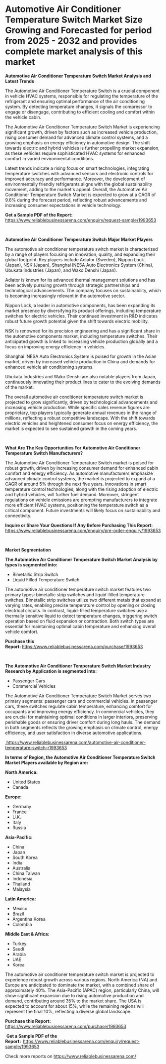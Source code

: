 <p><h1>Automotive Air Conditioner Temperature Switch Market Size Growing and Forecasted for period from 2025 - 2032 and provides complete market analysis of this market</h1></p><p><strong>Automotive Air Conditioner Temperature Switch Market Analysis and Latest Trends</strong></p>
<p><p>The Automotive Air Conditioner Temperature Switch is a crucial component in vehicle HVAC systems, responsible for regulating the temperature of the refrigerant and ensuring optimal performance of the air conditioning system. By detecting temperature changes, it signals the compressor to engage or disengage, contributing to efficient cooling and comfort within the vehicle cabin.</p><p>The Automotive Air Conditioner Temperature Switch Market is experiencing significant growth, driven by factors such as increased vehicle production, rising consumer demand for advanced climate control systems, and a growing emphasis on energy efficiency in automotive design. The shift towards electric and hybrid vehicles is further propelling market expansion, as these vehicles require sophisticated HVAC systems for enhanced comfort in varied environmental conditions.</p><p>Latest trends indicate a rising focus on smart technologies, integrating temperature switches with advanced sensors and electronic controls for improved accuracy and performance. Moreover, the development of environmentally friendly refrigerants aligns with the global sustainability movement, adding to the market's appeal. Overall, the Automotive Air Conditioner Temperature Switch Market is expected to grow at a CAGR of 9.6% during the forecast period, reflecting robust advancements and increasing consumer expectations in vehicle technology.</p></p>
<p><strong>Get a Sample PDF of the Report:&nbsp;</strong> <a href="https://www.reliablebusinessarena.com/enquiry/request-sample/1993653?utm_campaign=3013&utm_medium=2&utm_source=Github&utm_content=ia&utm_term=29032025&utm_id=automotive-air-conditioner-temperature-switch">https://www.reliablebusinessarena.com/enquiry/request-sample/1993653</a></p>
<p>&nbsp;</p>
<p><strong>Automotive Air Conditioner Temperature Switch Major Market Players</strong></p>
<p><p>The automotive air conditioner temperature switch market is characterized by a range of players focusing on innovation, quality, and expanding their global footprint. Key players include Adiator (Sweden), Nippon Lock (Japan), NSK (Japan), Shanghai INESA Auto Electronics System (China), Ubukata Industries (Japan), and Wako Denshi (Japan). </p><p>Adiator is known for its advanced thermal management solutions and has been actively pursuing growth through strategic partnerships and technological advancements. The company focuses on sustainability, which is becoming increasingly relevant in the automotive sector. </p><p>Nippon Lock, a leader in automotive components, has been expanding its market presence by diversifying its product offerings, including temperature switches for electric vehicles. Their continued investment in R&D indicates robust future growth potential given the shift towards electric mobility.</p><p>NSK is renowned for its precision engineering and has a significant share in the automotive components market, including temperature switches. Their anticipated growth is linked to increasing vehicle production globally and a focus on improving energy efficiency in vehicles. </p><p>Shanghai INESA Auto Electronics System is poised for growth in the Asian market, driven by increased vehicle production in China and demands for enhanced vehicle air conditioning systems.</p><p>Ubukata Industries and Wako Denshi are also notable players from Japan, continuously innovating their product lines to cater to the evolving demands of the market.</p><p>The overall automotive air conditioner temperature switch market is projected to grow significantly, driven by technological advancements and increasing vehicle production. While specific sales revenue figures are proprietary, top players typically generate annual revenues in the range of millions, reflecting a robust competitive landscape. With the shift towards electric vehicles and heightened consumer focus on energy efficiency, the market is expected to see sustained growth in the coming years.</p></p>
<p>&nbsp;</p>
<p><strong>What Are The Key Opportunities For Automotive Air Conditioner Temperature Switch Manufacturers?</strong></p>
<p><p>The Automotive Air Conditioner Temperature Switch market is poised for robust growth, driven by increasing consumer demand for enhanced cabin comfort and energy efficiency. As automotive manufacturers emphasize advanced climate control systems, the market is projected to expand at a CAGR of around 5% through the next five years. Innovations in smart temperature control technologies, along with the rising adoption of electric and hybrid vehicles, will further fuel demand. Moreover, stringent regulations on vehicle emissions are prompting manufacturers to integrate more efficient HVAC systems, positioning the temperature switch as a critical component. Future investments will likely focus on sustainability and connectivity.</p></p>
<p><strong>Inquire or Share Your Questions If Any Before Purchasing This Report:</strong> <a href="https://www.reliablebusinessarena.com/enquiry/pre-order-enquiry/1993653?utm_campaign=3013&utm_medium=2&utm_source=Github&utm_content=ia&utm_term=29032025&utm_id=automotive-air-conditioner-temperature-switch">https://www.reliablebusinessarena.com/enquiry/pre-order-enquiry/1993653</a></p>
<p>&nbsp;</p>
<p><strong>Market Segmentation</strong></p>
<p><strong>The Automotive Air Conditioner Temperature Switch Market Analysis by types is segmented into:</strong></p>
<p><ul><li>Bimetallic Strip Switch</li><li>Liquid Filled Temperature Switch</li></ul></p>
<p><p>The automotive air conditioner temperature switch market features two primary types: bimetallic strip switches and liquid-filled temperature switches. Bimetallic strip switches utilize two different metals that expand at varying rates, enabling precise temperature control by opening or closing electrical circuits. In contrast, liquid-filled temperature switches use a thermally sensitive liquid to detect temperature changes, triggering switch operation based on fluid expansion or contraction. Both switch types are essential for maintaining optimal cabin temperature and enhancing overall vehicle comfort.</p></p>
<p><strong>Purchase this Report:&nbsp;</strong><a href="https://www.reliablebusinessarena.com/purchase/1993653?utm_campaign=3013&utm_medium=2&utm_source=Github&utm_content=ia&utm_term=29032025&utm_id=automotive-air-conditioner-temperature-switch">https://www.reliablebusinessarena.com/purchase/1993653</a></p>
<p>&nbsp;</p>
<p><strong>The Automotive Air Conditioner Temperature Switch Market Industry Research by Application is segmented into:</strong></p>
<p><ul><li>Passenger Cars</li><li>Commercial Vehicles</li></ul></p>
<p><p>The Automotive Air Conditioner Temperature Switch Market serves two primary segments: passenger cars and commercial vehicles. In passenger cars, these switches regulate cabin temperature, enhancing comfort for occupants and improving energy efficiency. In commercial vehicles, they are crucial for maintaining optimal conditions in larger interiors, preserving perishable goods or ensuring driver comfort during long hauls. The demand in both segments reflects the growing emphasis on climate control, energy efficiency, and user satisfaction in diverse automotive applications.</p></p>
<p><a href="https://www.reliablebusinessarena.com/automotive-air-conditioner-temperature-switch-r1993653?utm_campaign=3013&utm_medium=2&utm_source=Github&utm_content=ia&utm_term=29032025&utm_id=automotive-air-conditioner-temperature-switch">&nbsp;https://www.reliablebusinessarena.com/automotive-air-conditioner-temperature-switch-r1993653</a></p>
<p><strong>In terms of Region, the Automotive Air Conditioner Temperature Switch Market Players available by Region are:</strong></p>
<p>
    <p> <strong> North America: </strong>
        <ul>
            <li>United States</li>
            <li>Canada</li>
        </ul>
        </p> 
    <p> <strong> Europe: </strong>
        <ul>
            <li>Germany</li>
            <li>France</li>
            <li>U.K.</li>
            <li>Italy</li>
            <li>Russia</li>
        </ul>
        </p> 
    <p> <strong> Asia-Pacific: </strong>
        <ul>
            <li>China</li>
            <li>Japan</li>
            <li>South Korea</li>
            <li>India</li>
            <li>Australia</li>
            <li>China Taiwan</li>
            <li>Indonesia</li>
            <li>Thailand</li>
            <li>Malaysia</li>
        </ul>
        </p> 
    <p> <strong> Latin America: </strong>
        <ul>
            <li>Mexico</li>
            <li>Brazil</li>
            <li>Argentina Korea</li>
            <li>Colombia</li>
        </ul>
        </p> 
    <p> <strong> Middle East & Africa: </strong>
        <ul>
            <li>Turkey</li>
            <li>Saudi</li>
            <li>Arabia</li>
            <li>UAE</li>
            <li>Korea</li>
        </ul>
    </p>
    </p>
<p><p>The automotive air conditioner temperature switch market is projected to experience robust growth across various regions. North America (NA) and Europe are anticipated to dominate the market, with a combined share of approximately 40%. The Asia-Pacific (APAC) region, particularly China, will show significant expansion due to rising automotive production and demand, contributing around 35% to the market share. The USA is expected to account for about 15%, while the remaining regions will represent the final 10%, reflecting a diverse global landscape.</p></p>
<p><strong>Purchase this Report: </strong><a href="https://www.reliablebusinessarena.com/purchase/1993653?utm_campaign=3013&utm_medium=2&utm_source=Github&utm_content=ia&utm_term=29032025&utm_id=automotive-air-conditioner-temperature-switch">https://www.reliablebusinessarena.com/purchase/1993653</a></p>
<p>&nbsp;<strong>Get a Sample PDF of the Report:&nbsp;&nbsp;</strong><a href="https://www.reliablebusinessarena.com/enquiry/request-sample/1993653?utm_campaign=3013&utm_medium=2&utm_source=Github&utm_content=ia&utm_term=29032025&utm_id=automotive-air-conditioner-temperature-switch">https://www.reliablebusinessarena.com/enquiry/request-sample/1993653</a></p>
<p><strong></strong></p>
<p>Check more reports on <a href="https://www.reliablebusinessarena.com/?utm_campaign=3013&utm_medium=2&utm_source=Github&utm_content=ia&utm_term=29032025&utm_id=automotive-air-conditioner-temperature-switch">https://www.reliablebusinessarena.com/</a></p>